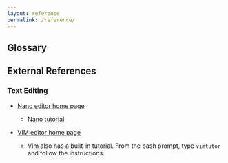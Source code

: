 ```yaml
---
layout: reference
permalink: /reference/
---
```


## Glossary

## External References

### Text Editing

* [Nano editor home page](https://www.nano-editor.org/)

  - [Nano tutorial](https://www.howtoforge.com/linux-nano-command/)

* [VIM editor home page](https://www.vim.org/)

  - Vim also has a built-in tutorial. From the bash prompt, type `vimtutor`
    and follow the instructions.


